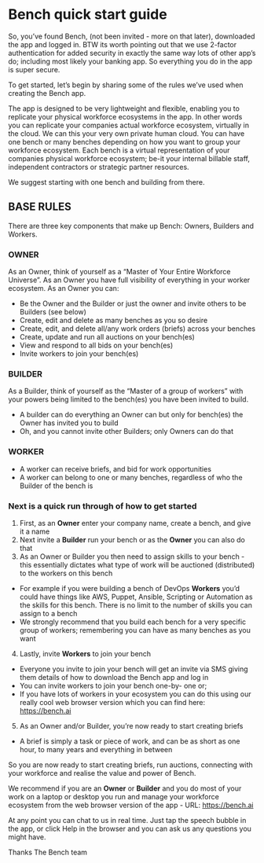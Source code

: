 # Bench quick start guide

So, you’ve found Bench, (not been invited - more on that later), downloaded the app and logged in. BTW its worth pointing out that we use 2-factor authentication for added security in exactly the same way lots of other app’s do; including most likely your banking app. So everything you do in the app is super secure.

To get started, let’s begin by sharing some of the rules we’ve used when creating the Bench app.

The app is designed to be very lightweight and flexible, enabling you to replicate your physical workforce ecosystems in the app. In other words you can replicate your companies actual workforce ecosystem, virtually in the cloud. We can this your very own private human cloud. You can have one bench or many benches depending on how you want to group your workforce ecosystem. Each bench is a virtual representation of your companies physical workforce ecosystem; be-it your internal billable staff, independent contractors or strategic partner resources.

We suggest starting with one bench and building from there.

## BASE RULES
There are three key components that make up Bench: Owners, Builders and Workers.

### OWNER
As an Owner, think of yourself as a “Master of Your Entire Workforce Universe”. As an Owner you have full visibility of everything in your worker ecosystem. As an Owner you can:

* Be the Owner and the Builder or just the owner and invite others to be Builders (see below)
* Create, edit and delete as many benches as you so desire
* Create, edit, and delete all/any work orders (briefs) across your benches
* Create, update and run all auctions on your bench(es)
* View and respond to all bids on your bench(es)
* Invite workers to join your bench(es)

### BUILDER
As a Builder, think of yourself as the “Master of a group of workers” with your powers being limited to the bench(es) you have been invited to build.

* A builder can do everything an Owner can but only for bench(es) the Owner has invited you to build
* Oh, and you cannot invite other Builders; only Owners can do that


### WORKER
* A worker can receive briefs, and bid for work opportunities
* A worker can belong to one or many benches, regardless of who the Builder of the bench is

### Next is a quick run through of how to get started

1. First, as an **Owner** enter your company name, create a bench, and give it a name
2. Next invite a **Builder** run your bench or as the **Owner** you can also do that
3. As an Owner or Builder you then need to assign skills to your bench - this essentially dictates what type of work will be auctioned (distributed) to the workers on this bench
  * For example if you were building a bench of DevOps **Workers** you’d could have things like AWS, Puppet, Ansible, Scripting or Automation as the skills for this bench. There is no limit to the number of skills you can assign to a bench
  * We strongly recommend that you build each bench for a very specific group of workers; remembering you can have as many benches as you want
4. Lastly, invite **Workers** to join your bench
 * Everyone you invite to join your bench will get an invite via SMS giving them details of how to download the Bench app and log in
  * You can invite workers to join your bench one-by- one or;
   * If you have lots of workers in your ecosystem you can do this using our really cool web browser version which you can find here: https://bench.ai
5. As an Owner and/or Builder, you’re now ready to start creating briefs
 * A brief is simply a task or piece of work, and can be as short as one hour, to many years and everything in between


 So you are now ready to start creating briefs, run auctions, connecting with your workforce and realise the value and power of Bench.

 We recommend if you are an **Owner** or **Builder** and you do most of your work on a laptop or desktop you run and manage your workforce ecosystem from the web browser version of the app - URL: https://bench.ai

 At any point you can chat to us in real time. Just tap the speech bubble in the app, or click Help in the browser and you can ask us any questions you might have.

 Thanks
 The Bench team
